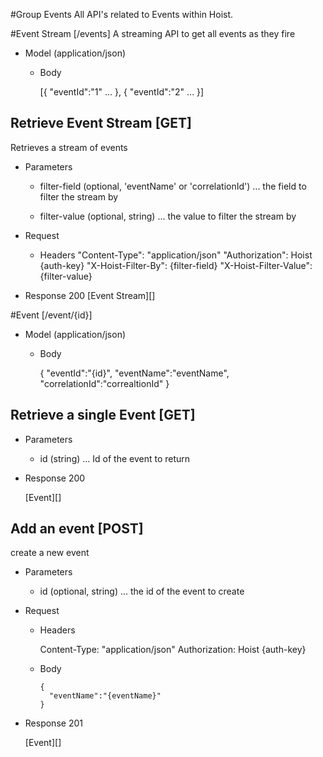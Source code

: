 #Group Events
All API's related to Events within Hoist.

#Event Stream [/events]
A streaming API to get all events as they fire


  + Model (application/json)

    + Body

        [{
          "eventId":"1"
          ...
        },
        {
          "eventId":"2"
          ...
        }]


## Retrieve Event Stream [GET]

Retrieves a stream of events

   + Parameters

     + filter-field (optional, 'eventName' or 'correlationId') ... the field to filter the stream by

     + filter-value (optional, string) ... the value to filter the stream by

   + Request
       + Headers
           "Content-Type": "application/json"
           "Authorization": Hoist {auth-key}
           "X-Hoist-Filter-By": {filter-field}
           "X-Hoist-Filter-Value": {filter-value}

   + Response 200
       [Event Stream][]

#Event [/event/{id}]

+ Model (application/json)

  + Body

    {
      "eventId":"{id}",
      "eventName":"eventName",
      "correlationId":"correaltionId"
    }

## Retrieve a single Event [GET]
  + Parameters

    + id (string) ... Id of the event to return

  + Response 200

    [Event][]


## Add an event [POST]

create a new event
  + Parameters

    + id (optional, string) ... the id of the event to create

  + Request

    + Headers

      Content-Type: "application/json"
      Authorization: Hoist {auth-key}

    + Body
      ```
      {
        "eventName":"{eventName}"
      }
      ```

  + Response 201

    [Event][]
